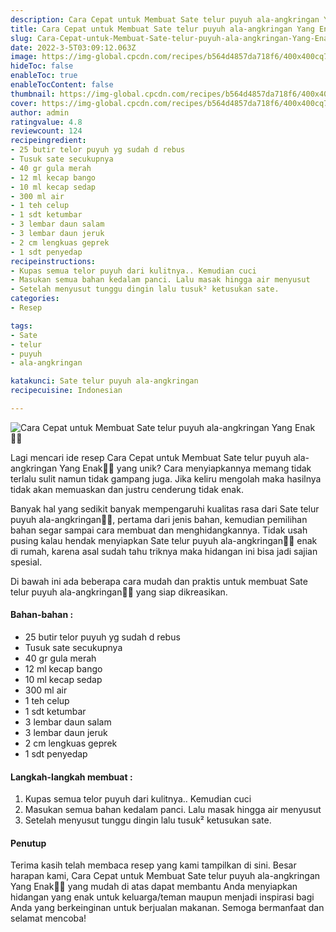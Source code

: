 ```yaml
---
description: Cara Cepat untuk Membuat Sate telur puyuh ala-angkringan Yang Enak"
title: Cara Cepat untuk Membuat Sate telur puyuh ala-angkringan Yang Enak
slug: Cara-Cepat-untuk-Membuat-Sate-telur-puyuh-ala-angkringan-Yang-Enak
date: 2022-3-5T03:09:12.063Z
image: https://img-global.cpcdn.com/recipes/b564d4857da718f6/400x400cq70/photo.jpg
hideToc: false
enableToc: true
enableTocContent: false
thumbnail: https://img-global.cpcdn.com/recipes/b564d4857da718f6/400x400cq70/photo.jpg
cover: https://img-global.cpcdn.com/recipes/b564d4857da718f6/400x400cq70/photo.jpg
author: admin
ratingvalue: 4.8
reviewcount: 124
recipeingredient:
- 25 butir telor puyuh yg sudah d rebus
- Tusuk sate secukupnya
- 40 gr gula merah
- 12 ml kecap bango
- 10 ml kecap sedap
- 300 ml air
- 1 teh celup
- 1 sdt ketumbar
- 3 lembar daun salam
- 3 lembar daun jeruk
- 2 cm lengkuas geprek
- 1 sdt penyedap
recipeinstructions:
- Kupas semua telor puyuh dari kulitnya.. Kemudian cuci
- Masukan semua bahan kedalam panci. Lalu masak hingga air menyusut
- Setelah menyusut tunggu dingin lalu tusuk² ketusukan sate.
categories:
- Resep

tags:
- Sate
- telur
- puyuh
- ala-angkringan

katakunci: Sate telur puyuh ala-angkringan
recipecuisine: Indonesian

---
```


![Cara Cepat untuk Membuat Sate telur puyuh ala-angkringan Yang Enak👩‍🍳](https://img-global.cpcdn.com/recipes/b564d4857da718f6/400x400cq70/photo.jpg)

Lagi mencari ide resep Cara Cepat untuk Membuat Sate telur puyuh ala-angkringan Yang Enak👩‍🍳 yang unik? Cara menyiapkannya memang tidak terlalu sulit namun tidak gampang juga. Jika keliru mengolah maka hasilnya tidak akan memuaskan dan justru cenderung tidak enak.

Banyak hal yang sedikit banyak mempengaruhi kualitas rasa dari Sate telur puyuh ala-angkringan👩‍🍳, pertama dari jenis bahan, kemudian pemilihan bahan segar sampai cara membuat dan menghidangkannya. Tidak usah pusing kalau hendak menyiapkan Sate telur puyuh ala-angkringan👩‍🍳 enak di rumah, karena asal sudah tahu triknya maka hidangan ini bisa jadi sajian spesial.

Di bawah ini ada beberapa cara mudah dan praktis untuk membuat Sate telur puyuh ala-angkringan👩‍🍳 yang siap dikreasikan.

<!--inarticleads1-->

#### Bahan-bahan :

- 25 butir telor puyuh yg sudah d rebus
- Tusuk sate secukupnya
- 40 gr gula merah
- 12 ml kecap bango
- 10 ml kecap sedap
- 300 ml air
- 1 teh celup
- 1 sdt ketumbar
- 3 lembar daun salam
- 3 lembar daun jeruk
- 2 cm lengkuas geprek
- 1 sdt penyedap

<!--inarticleads2-->

#### Langkah-langkah membuat :

1. Kupas semua telor puyuh dari kulitnya.. Kemudian cuci
1. Masukan semua bahan kedalam panci. Lalu masak hingga air menyusut
1. Setelah menyusut tunggu dingin lalu tusuk² ketusukan sate.

#### Penutup

Terima kasih telah membaca resep yang kami tampilkan di sini. Besar harapan kami, Cara Cepat untuk Membuat Sate telur puyuh ala-angkringan Yang Enak👩‍🍳 yang mudah di atas dapat membantu Anda menyiapkan hidangan yang enak untuk keluarga/teman maupun menjadi inspirasi bagi Anda yang berkeinginan untuk berjualan makanan. Semoga bermanfaat dan selamat mencoba!
